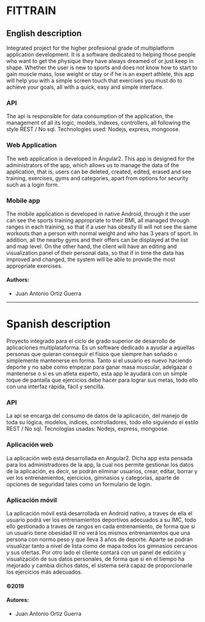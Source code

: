 # FITTRAIN

## English description

Integrated project for the higher profesional grade  of multiplatform application development. It is a software dedicated to helping those people who want to get the physique they have always dreamed of or just keep in shape.
Whether the user is new to sports and does not know how to start to gain muscle mass, lose weight or stay or if he is an expert athlete, this app will help you with a simple screen touch that exercises you must do to achieve your goals, all with a quick, easy and simple interface.

### API

The api is responsible for data consumption of the application, the management of all its logic, models, indexes, controllers, all following the style REST / No sql.
Technologies used: Nodejs, express, mongoose.

### Web Application

The web application is developed in Angular2. This app is designed for the administrators of the app, which allows us to manage the data of the application, that is, users can be deleted, created, edited, erased and see training, exercises, gyms and categories, apart from options for security such as a login form.


### Mobile app

The mobile application is developed in native Android, through it the user can see the sports training appropriate to their BMI, all managed through ranges in each training, so that if a user has obesity III will not see the same workouts than a person with normal weight and who has 3 years of sport. In addition, all the nearby gyms and their offers can be displayed at the list and map level. On the other hand, the client will have an editing and visualization panel of their personal data, so that if in time the data has improved and changed, the system will be able to provide the most appropriate exercises.

#### Authors:
- Juan Antonio Ortiz Guerra
___

# Spanish description
Proyecto integrado para el ciclo de grado superior de desarrollo de aplicaciones multiplataforma. Es un software dedicado a ayudar a aquellas personas que quieran conseguir el físico que siempre han soñado o simplemente mantenerse en forma.
Tanto si el usuario es nuevo haciendo deporte y no sabe como empezar para ganar masa muscular, adelgazar o mantenerse o si es un atleta experto, esta app le ayudará con un simple toque de pantalla que ejercicios debe hacer para lograr sus metas, todo ello con una interfaz rápida, fácil y sencilla.


### API

La api se encarga del consumo de datos de la aplicación, del manejo de toda su lógica, modelos, indices, controlladores, todo ello siguiendo el estilo REST / No sql.
Tecnologías usadas: Nodejs, express, mongoose.

### Aplicación web

La aplicación web está desarrollada en Angular2. Dicha app esta pensada para los administradores de la app, la cual nos permite gestionar los datos de la aplicación, es decir, se podrán eliminar usuarios, crear, editar, borrar y ver los entrenamientos, ejercicios, gimnasios y categorías, aparte de opciones de seguridad tales como un formulario de login.


### Aplicación móvil

La aplicación móvil está desarrollada en Android nativo, a traves de ella el usuario podrá ver los entrenamientos deportivos adecuados a su IMC, todo ello gestionado a traves de rangos en cada entrenamiento, de forma que si un usuario tiene obesidad III no verá los mismos entrenamientos que una persona con normo peso y que lleva 3 años de deporte. Aparte se podrán visualizar tanto a nivel de lista como de mapa todos los gimnasios cercanos y sus ofertas. Por otro lado el cliente contará con un panel de edición y visualización de sus datos personales, de forma que si en el tiempo ha mejorado y cambia dichos datos, el sistema será capaz de proporcionarle los ejercicios más adecuados.
#### ©2019

#### Autores:
- Juan Antonio Ortiz Guerra
